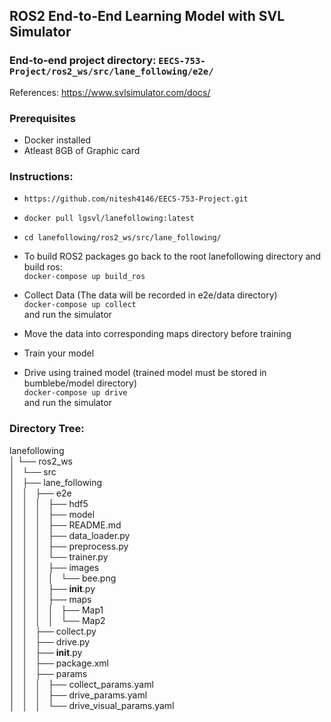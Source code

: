 ## ROS2 End-to-End Learning Model with SVL Simulator

### End-to-end project directory: `EECS-753-Project/ros2_ws/src/lane_following/e2e/`

References: https://www.svlsimulator.com/docs/

### Prerequisites
* Docker installed
* Atleast 8GB of Graphic card

### Instructions:
* `https://github.com/nitesh4146/EECS-753-Project.git`
* `docker pull lgsvl/lanefollowing:latest`
* `cd lanefollowing/ros2_ws/src/lane_following/`

* To build ROS2 packages go back to the root lanefollowing directory and build ros:  
`docker-compose up build_ros`

* Collect Data (The data will be recorded in e2e/data directory)  
`docker-compose up collect`  
and run the simulator

* Move the data into corresponding maps directory before training  

* Train your model  

* Drive using trained model (trained model must be stored in bumblebe/model directory)  
`docker-compose up drive`  
and run the simulator



### Directory Tree:   

lanefollowing  
│ └── ros2_ws  
│   └── src  
│       ├── lane_following  
│       │   ├── e2e  
│       │   │   ├── hdf5  
│       │   │   ├── model  
│       │   │   ├── README.md  
│       │   │   ├── data_loader.py  
│       │   │   ├── preprocess.py  
│       │   │   └── trainer.py  
│       │   │   ├── images  
│       │   │   │   └── bee.png  
│       │   │   ├── __init__.py  
│       │   │   ├── maps  
│       │   │   │   ├── Map1  
│       │   │   │   └── Map2  
│       │   ├── collect.py  
│       │   ├── drive.py  
│       │   ├── __init__.py  
│       │   ├── package.xml  
│       │   ├── params  
│       │   │   ├── collect_params.yaml  
│       │   │   ├── drive_params.yaml  
│       │   │   └── drive_visual_params.yaml  

